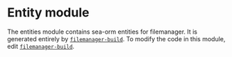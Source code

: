 # Entity module

The entities module contains sea-orm entities for filemanager. It is generated entirely by
[`filemanager-build`][filemanager-build]. To modify the code in this module, edit [`filemanager-build`][filemanager-build].

[filemanager-build]: ../../../../filemanager-build